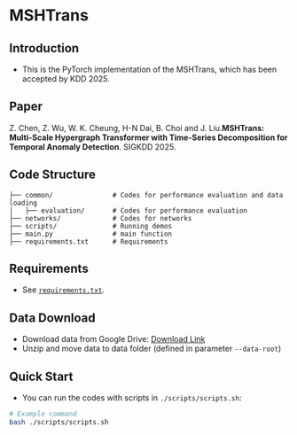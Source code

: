 # MSHTrans

## Introduction
- This is the PyTorch implementation of the MSHTrans, which has been accepted by KDD 2025.

## Paper
Z. Chen, Z. Wu, W. K. Cheung, H-N Dai, B. Choi and J. Liu. ​**MSHTrans: Multi-Scale Hypergraph Transformer with Time-Series Decomposition for Temporal Anomaly Detection**. SIGKDD 2025.

## Code Structure
```text
├── common/               # Codes for performance evaluation and data loading
│   ├── evaluation/       # Codes for performance evaluation
├── networks/             # Codes for networks
├── scripts/              # Running demos
├── main.py               # main function
├── requirements.txt      # Requirements
```

## Requirements
- See [`requirements.txt`](./requirements.txt).

## Data Download
- Download data from Google Drive: [Download Link](https://drive.google.com/file/d/1bnFMU0jhJYRnhFwuWkZgRAq_DxecZZBQ/view?usp=sharing)
- Unzip and move data to data folder (defined in parameter `--data-root`)

## Quick Start
- You can run the codes with scripts in `./scripts/scripts.sh`:
```bash
# Example command
bash ./scripts/scripts.sh
```